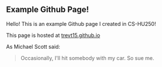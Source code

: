 ## Example Github Page!

Hello! This is an example Github page I created in CS-HU250!

This page is hosted at [trevt15.github.io](https://trevt15.github.io/)

As Michael Scott said:

> Occasionally, I'll hit somebody with my car.
> So sue me.

